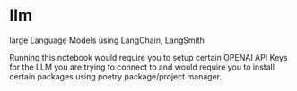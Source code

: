 # llm
large Language Models using LangChain, LangSmith

Running this notebook would require you to setup certain OPENAI API Keys for the LLM you are trying to connect to and would require you to install certain packages using poetry package/project manager.
